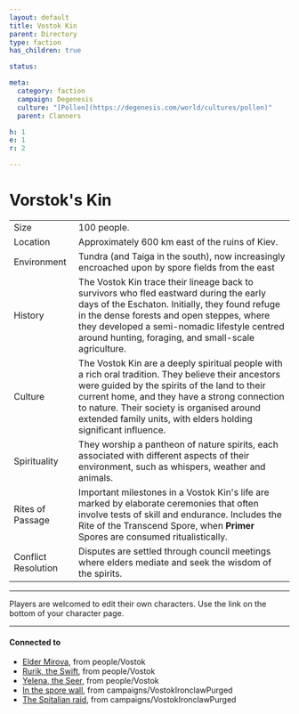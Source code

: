 ```yaml
---
layout: default
title: Vostok Kin
parent: Directory
type: faction
has_children: true

status:

meta:
  category: faction
  campaign: Degenesis
  culture: "[Pollen](https://degenesis.com/world/cultures/pollen)"
  parent: Clanners

h: 1
e: 1
r: 2

---
```

# Vorstok's Kin

|                     |                                                                                                                                                                                                                                                                                                                      |
| ------------------- | -------------------------------------------------------------------------------------------------------------------------------------------------------------------------------------------------------------------------------------------------------------------------------------------------------------------- |
| Size                | 100 people.                                                                                                                                                                                                                                                                                                          |
| Location            | Approximately 600 km east of the ruins of Kiev.                                                                                                                                                                                                                                                                      |
| Environment         | Tundra (and Taiga in the south), now increasingly encroached upon by spore fields from the east                                                                                                                                                                                                                      |
| History             | The Vostok Kin trace their lineage back to survivors who fled eastward during the early days of the Eschaton. Initially, they found refuge in the dense forests and open steppes, where they developed a semi-nomadic lifestyle centred around hunting, foraging, and small-scale agriculture.                       |
| Culture             | The Vostok Kin are a deeply spiritual people with a rich oral tradition. They believe their ancestors were guided by the spirits of the land to their current home, and they have a strong connection to nature. Their society is organised around extended family units, with elders holding significant influence. |
| Spirituality        | They worship a pantheon of nature spirits, each associated with different aspects of their environment, such as whispers, weather and animals.                                                                                                                                                                       |
| Rites of Passage    | Important milestones in a Vostok Kin's life are marked by elaborate ceremonies that often involve tests of skill and endurance. Includes the Rite of the Transcend Spore, when **Primer** Spores are consumed ritualistically.                                                                                       |
| Conflict Resolution | Disputes are settled through council meetings where elders mediate and seek the wisdom of the spirits.                                                                                                                                                                                                               |

---

Players are welcomed to edit their own characters.
Use the link on the bottom of your character page.

---
#### Connected to

<!-- QueryToSerialize: LIST without ID "["+ title + "](https://terra-campaigns.github.io/"+ regexreplace(file.path, ".md", "") + ")" + ", from " + regexreplace(file.folder, "degenesis/", "") FROM ([[]]) OR outgoing([[]]) WHERE file.name != this.file.name AND file.name != "directory" AND file.name != "campaigns" WHERE file.name != "index" SORT file.folder DESC -->
<!-- SerializedQuery: LIST without ID "["+ title + "](https://terra-campaigns.github.io/"+ regexreplace(file.path, ".md", "") + ")" + ", from " + regexreplace(file.folder, "degenesis/", "") FROM ([[]]) OR outgoing([[]]) WHERE file.name != this.file.name AND file.name != "directory" AND file.name != "campaigns" WHERE file.name != "index" SORT file.folder DESC -->
- [Elder Mirova](https://terra-campaigns.github.io/degenesis/people/Vostok/mirova), from people/Vostok
- [Rurik, the Swift](https://terra-campaigns.github.io/degenesis/people/Vostok/rurik), from people/Vostok
- [Yelena, the Seer](https://terra-campaigns.github.io/degenesis/people/Vostok/yelena), from people/Vostok
- [In the spore wall](https://terra-campaigns.github.io/degenesis/campaigns/VostokIronclawPurged/chap1), from campaigns/VostokIronclawPurged
- [The Spitalian raid](https://terra-campaigns.github.io/degenesis/campaigns/VostokIronclawPurged/chap2), from campaigns/VostokIronclawPurged
<!-- SerializedQuery END -->
